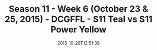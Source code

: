 ---
title: Season 11 - Week 6 (October 23 & 25, 2015) - DCGFFL - S11 Teal vs S11 Power
  Yellow
teams-score:
- team: _teams/s11-teal.md
  score: 48
- team: _teams/s11-power-yellow.md
  score: 20
mvp: Kevin Smiffy (Teal), Bill C. (Power Yellow)
game-ball: ''
season: 11
week: 6
date: '2015-10-26T13:51:39'
pageid: season-11-week-6-941-vs-935
---